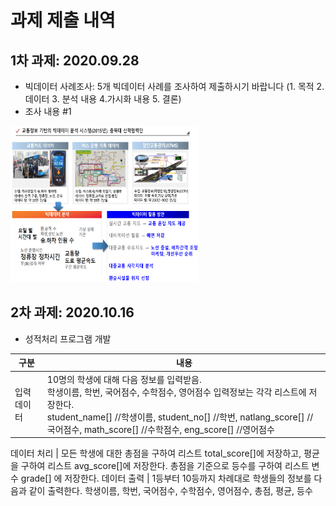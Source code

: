 # 과제 제출 내역

 ## 1차 과제: 2020.09.28
  - 빅데이터 사례조사: 5개 빅데이터 사례를 조사하여 제출하시기 바랍니다 (1. 목적 2. 데이터 3. 분석 내용 4.가시화 내용 5. 결론)
  - 조사 내용 #1
  <p>
<div class=pull-center>
<img src="./images/BigdataExample1.png" border="0" width="300" height="250">
</div> 
</p>

## 2차 과제: 2020.10.16
  - 성적처리 프로그램 개발

구분 | 내용
  ------------ | -------------
  입력데이터 | 10명의 학생에 대해 다음 정보를 입력받음. <br> 학생이름, 학번, 국어점수, 수학점수, 영어점수 입력정보는 각각 리스트에 저장한다.<br> student_name[] //학생이름,  student_no[] //학번,  natlang_score[] // 국어점수,  math_score[] //수학점수,  eng_score[] //영어점수
  
   데이터 처리 | 모든 학생에 대한 총점을 구하여 리스트 total_score[]에 저장하고, 평균을 구하여 리스트  avg_score[]에 저장한다.
                총점을 기준으로 등수를 구하여 리스트 변수  grade[] 에 저장한다.
   데이터 출력 | 1등부터 10등까지 차례대로 학생들의 정보를 다음과 같이 출력한다.
                학생이름, 학번, 국어점수, 수학점수, 영어점수, 총점, 평균, 등수
